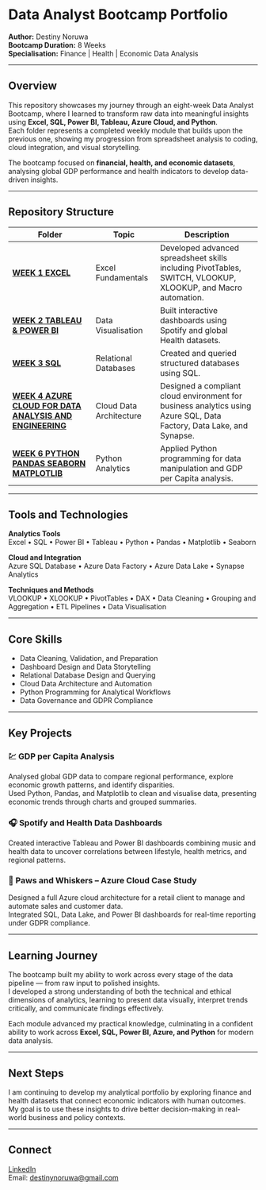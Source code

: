 # Data Analyst Bootcamp Portfolio  

**Author:** Destiny Noruwa  
**Bootcamp Duration:** 8 Weeks  
**Specialisation:** Finance | Health | Economic Data Analysis  

---

## Overview  

This repository showcases my journey through an eight-week Data Analyst Bootcamp, where I learned to transform raw data into meaningful insights using **Excel, SQL, Power BI, Tableau, Azure Cloud, and Python**.  
Each folder represents a completed weekly module that builds upon the previous one, showing my progression from spreadsheet analysis to coding, cloud integration, and visual storytelling.  

The bootcamp focused on **financial, health, and economic datasets**, analysing global GDP performance and health indicators to develop data-driven insights.

---

## Repository Structure   

| Folder | Topic | Description |
|--------|--------|-------------|
| **[WEEK 1 EXCEL](./WEEK_1_EXCEL/README.MD)** | Excel Fundamentals | Developed advanced spreadsheet skills including PivotTables, SWITCH, VLOOKUP, XLOOKUP, and Macro automation. |
| **[WEEK 2 TABLEAU & POWER BI](./WEEK_2%20_TABLEAU_%26%20_POWER_BI/README.MD)** | Data Visualisation | Built interactive dashboards using Spotify and global Health datasets. |
| **[WEEK 3 SQL](./WEEK_3_SQL/README.MD)** | Relational Databases | Created and queried structured databases using SQL. |
| **[WEEK 4 AZURE CLOUD FOR DATA ANALYSIS AND ENGINEERING](./WEEK_4%20_AZURE_CLOUD_FOR_DATA_ANALYSIS_AND_ENGINEERING/README.MD)** | Cloud Data Architecture | Designed a compliant cloud environment for business analytics using Azure SQL, Data Factory, Data Lake, and Synapse. |
| **[WEEK 6 PYTHON PANDAS SEABORN MATPLOTLIB](./WEEK_6%20_PYTHON_PANDAS_SEABORN_MATPLOTLIB/README.MD)** | Python Analytics | Applied Python programming for data manipulation and GDP per Capita analysis. |

---

## Tools and Technologies  

**Analytics Tools**  
Excel • SQL • Power BI • Tableau • Python • Pandas • Matplotlib • Seaborn  

**Cloud and Integration**  
Azure SQL Database • Azure Data Factory • Azure Data Lake • Synapse Analytics  

**Techniques and Methods**  
VLOOKUP • XLOOKUP • PivotTables • DAX • Data Cleaning • Grouping and Aggregation • ETL Pipelines • Data Visualisation  

---

## Core Skills  

- Data Cleaning, Validation, and Preparation  
- Dashboard Design and Data Storytelling  
- Relational Database Design and Querying  
- Cloud Data Architecture and Automation  
- Python Programming for Analytical Workflows  
- Data Governance and GDPR Compliance  

---

## Key Projects  

### 💹 GDP per Capita Analysis  
Analysed global GDP data to compare regional performance, explore economic growth patterns, and identify disparities.  
Used Python, Pandas, and Matplotlib to clean and visualise data, presenting economic trends through charts and grouped summaries.  

### 🎧 Spotify and Health Data Dashboards  
Created interactive Tableau and Power BI dashboards combining music and health data to uncover correlations between lifestyle, health metrics, and regional patterns.  

### 🐾 Paws and Whiskers – Azure Cloud Case Study  
Designed a full Azure cloud architecture for a retail client to manage and automate sales and customer data.  
Integrated SQL, Data Lake, and Power BI dashboards for real-time reporting under GDPR compliance.

---

## Learning Journey  

The bootcamp built my ability to work across every stage of the data pipeline — from raw input to polished insights.  
I developed a strong understanding of both the technical and ethical dimensions of analytics, learning to present data visually, interpret trends critically, and communicate findings effectively.  

Each module advanced my practical knowledge, culminating in a confident ability to work across **Excel, SQL, Power BI, Azure, and Python** for modern data analysis.

---

## Next Steps  

I am continuing to develop my analytical portfolio by exploring finance and health datasets that connect economic indicators with human outcomes.  
My goal is to use these insights to drive better decision-making in real-world business and policy contexts.

---


## Connect  

[LinkedIn](https://www.linkedin.com/in/deenoruwa123211)  
Email: destinynoruwa@gmail.com
